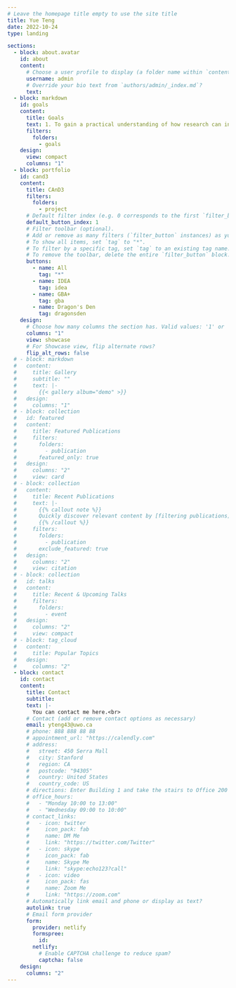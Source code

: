 ```yaml
---
# Leave the homepage title empty to use the site title
title: Yue Teng
date: 2022-10-24
type: landing

sections:
  - block: about.avatar
    id: about
    content:
      # Choose a user profile to display (a folder name within `content/authors/`)
      username: admin
      # Override your bio text from `authors/admin/_index.md`?
      text:
  - block: markdown
    id: goals
    content:
      title: Goals
      text: 1. To gain a practical understanding of how research can inform decision-making and policy development beyond academia, and to develop my skills in non-academic writing, including the ability to write effective policy briefs.<br>2. To enhance my understanding of diverse research methodologies and engage in interdisciplinary studies.<br>3. To improve my expertise in data analysis, data visualization, and proficiency in writing code using statistical software such as R.
      filters:
        folders:
          - goals
    design:
      view: compact
      columns: "1"
  - block: portfolio
    id: cand3
    content:
      title: CAnD3
      filters:
        folders:
          - project
      # Default filter index (e.g. 0 corresponds to the first `filter_button` instance below).
      default_button_index: 1
      # Filter toolbar (optional).
      # Add or remove as many filters (`filter_button` instances) as you like.
      # To show all items, set `tag` to "*".
      # To filter by a specific tag, set `tag` to an existing tag name.
      # To remove the toolbar, delete the entire `filter_button` block.
      buttons:
        - name: All
          tag: "*"
        - name: IDEA
          tag: idea
        - name: GBA+
          tag: gba
        - name: Dragon's Den
          tag: dragonsden
    design:
      # Choose how many columns the section has. Valid values: '1' or '2'.
      columns: "1"
      view: showcase
      # For Showcase view, flip alternate rows?
      flip_alt_rows: false
  # - block: markdown
  #   content:
  #     title: Gallery
  #     subtitle: ""
  #     text: |-
  #       {{< gallery album="demo" >}}
  #   design:
  #     columns: "1"
  # - block: collection
  #   id: featured
  #   content:
  #     title: Featured Publications
  #     filters:
  #       folders:
  #         - publication
  #       featured_only: true
  #   design:
  #     columns: "2"
  #     view: card
  # - block: collection
  #   content:
  #     title: Recent Publications
  #     text: |-
  #       {{% callout note %}}
  #       Quickly discover relevant content by [filtering publications](./publication/).
  #       {{% /callout %}}
  #     filters:
  #       folders:
  #         - publication
  #       exclude_featured: true
  #   design:
  #     columns: "2"
  #     view: citation
  # - block: collection
  #   id: talks
  #   content:
  #     title: Recent & Upcoming Talks
  #     filters:
  #       folders:
  #         - event
  #   design:
  #     columns: "2"
  #     view: compact
  # - block: tag_cloud
  #   content:
  #     title: Popular Topics
  #   design:
  #     columns: "2"
  - block: contact
    id: contact
    content:
      title: Contact
      subtitle:
      text: |-
        You can contact me here.<br>
      # Contact (add or remove contact options as necessary)
      email: yteng43@uwo.ca
      # phone: 888 888 88 88
      # appointment_url: "https://calendly.com"
      # address:
      #   street: 450 Serra Mall
      #   city: Stanford
      #   region: CA
      #   postcode: "94305"
      #   country: United States
      #   country_code: US
      # directions: Enter Building 1 and take the stairs to Office 200 on Floor 2
      # office_hours:
      #   - "Monday 10:00 to 13:00"
      #   - "Wednesday 09:00 to 10:00"
      # contact_links:
      #   - icon: twitter
      #     icon_pack: fab
      #     name: DM Me
      #     link: "https://twitter.com/Twitter"
      #   - icon: skype
      #     icon_pack: fab
      #     name: Skype Me
      #     link: "skype:echo123?call"
      #   - icon: video
      #     icon_pack: fas
      #     name: Zoom Me
      #     link: "https://zoom.com"
      # Automatically link email and phone or display as text?
      autolink: true
      # Email form provider
      form:
        provider: netlify
        formspree:
          id:
        netlify:
          # Enable CAPTCHA challenge to reduce spam?
          captcha: false
    design:
      columns: "2"
---
```

